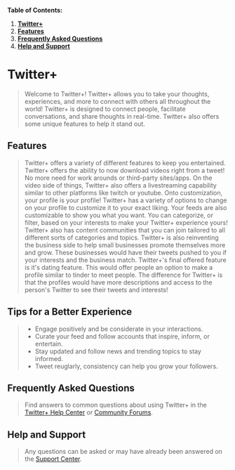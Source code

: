 **Table of Contents:**
1. [**Twitter+**](https://github.com/John-Tedesco/ChipmunkCoders/blob/main/README.md#twitter)
2. [**Features**](https://github.com/John-Tedesco/ChipmunkCoders/blob/main/README.md#features)
3. [**Frequently Asked Questions**](https://github.com/John-Tedesco/ChipmunkCoders/blob/main/README.md#frequently-asked-questions)
4. [**Help and Support**](https://github.com/John-Tedesco/ChipmunkCoders/blob/main/README.md#help-and-support)
# Twitter+
> Welcome to Twitter+! Twitter+ allows you to take your thoughts, experiences, and more to connect with others all throughout the world! Twitter+ is designed to connect people, facilitate conversations, and share thoughts in real-time. Twitter+ also offers some unique features to help it stand out.
## Features
> Twitter+ offers a variety of different features to keep you entertained. Twitter+ offers the ability to now download videos right from a tweet! No more need for work arounds or third-party sites/apps. On the video side of things, Twitter+ also offers a livestreaming capability similar to other platforms like twitch or youtube. Onto customization, your profile is your profile! Twitter+ has a variety of options to change on your profile to customize it to your exact liking. Your feeds are also customizable to show you what you want. You can categorize, or filter, based on your interests to make your Twitter+ experience yours! Twitter+ also has content communities that you can join tailored to all different sorts of categories and topics. Twitter+ is also reinventing the business side to help small businesses promote themselves more and grow. These businesses would have their tweets pushed to you if your interests and the business match. Twitter+'s final offered feature is it's dating feature. This would offer people an option to make a profile similar to tinder to meet people. The difference for Twitter+ is that the profiles would have more descriptions and access to the person's Twitter to see their tweets and interests!
## Tips for a Better Experience
> - Engage positively and be considerate in your interactions.
> - Curate your feed and follow accounts that inspire, inform, or entertain.
> - Stay updated and follow news and trending topics to stay informed.
> - Tweet reuglarly, consistency can help you grow your followers.
## Frequently Asked Questions
> Find answers to common questions about using Twitter+ in the [Twitter+ Help Center](TwitterHelpCenter.com/) or [Community Forums](CommunityForums.com/).
## Help and Support
> Any questions can be asked or may have already been answered on the [Support Center](https://www.ThisHasToBeChanged.com/).
